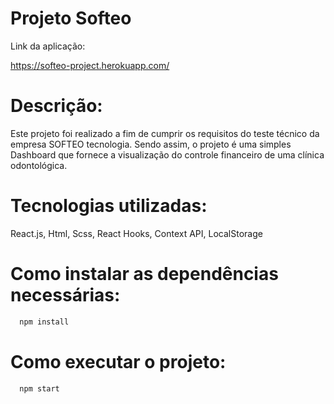 
# Projeto Softeo

Link da aplicação:

https://softeo-project.herokuapp.com/

# Descrição:

Este projeto foi realizado a fim de cumprir os requisitos do teste técnico da empresa SOFTEO tecnologia. Sendo assim, o projeto é uma simples Dashboard que fornece a visualização do controle financeiro de uma clínica odontológica.

# Tecnologias utilizadas:

React.js, Html, Scss, React Hooks, Context API, LocalStorage

# Como instalar as dependências necessárias:
```bash
  npm install
```

# Como executar o projeto:
```bash
  npm start
```

